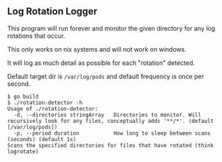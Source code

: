 Log Rotation Logger
----------

This program will run forever and monitor the given directory for any log
rotations that occur.

This only works on nix systems and will not work on windows.

It will log as much detail as possible for each "rotation" detected.

Default target dir is `/var/log/pods` and default frequency is once per second.

```
$ go build
$ ./rotation-detector -h
Usage of ./rotation-detector:
  -d, --directories stringArray   Directories to monitor. Will recursively look for any files, conceptually adds '**/*'. (default [/var/log/pods])
  -p, --period duration           How long to sleep between scans (seconds) (default 1s)
Scans the specified directories for files that have rotated (think logrotate)
```


